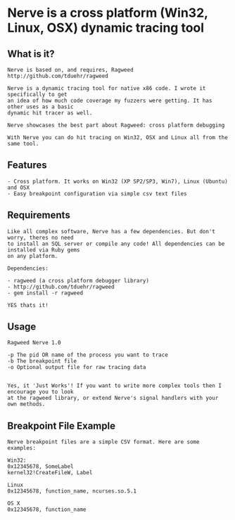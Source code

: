 # Nerve is a cross platform (Win32, Linux, OSX) dynamic tracing tool

## What is it?

    Nerve is based on, and requires, Ragweed http://github.com/tduehr/ragweed

    Nerve is a dynamic tracing tool for native x86 code. I wrote it specifically to get
    an idea of how much code coverage my fuzzers were getting. It has other uses as a basic
    dynamic hit tracer as well.

    Nerve showcases the best part about Ragweed: cross platform debugging

    With Nerve you can do hit tracing on Win32, OSX and Linux all from the same tool.

## Features

    - Cross platform. It works on Win32 (XP SP2/SP3, Win7), Linux (Ubuntu) and OSX
    - Easy breakpoint configuration via simple csv text files

## Requirements

    Like all complex software, Nerve has a few dependencies. But don't worry, theres no need
    to install an SQL server or compile any code! All dependencies can be installed via Ruby gems
    on any platform.

    Dependencies:

    - ragweed (a cross platform debugger library)
    - http://github.com/tduehr/ragweed
    - gem install -r ragweed

    YES thats it!

## Usage

    Ragweed Nerve 1.0

    -p The pid OR name of the process you want to trace
    -b The breakpoint file
    -o Optional output file for raw tracing data


    Yes, it 'Just Works'! If you want to write more complex tools then I encourage you to look
    at the ragweed library, or extend Nerve's signal handlers with your own methods.

## Breakpoint File Example

    Nerve breakpoint files are a simple CSV format. Here are some examples:

    Win32:
    0x12345678, SomeLabel
    kernel32!CreateFileW, Label

    Linux
    0x12345678, function_name, ncurses.so.5.1

    OS X
    0x12345678, function_name

